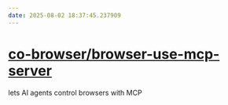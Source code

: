 ```yaml
---
date: 2025-08-02 18:37:45.237909
---
```


# [co-browser/browser-use-mcp-server](https://github.com/co-browser/browser-use-mcp-server)

lets AI agents control browsers with MCP
